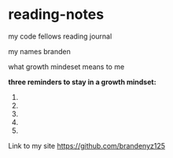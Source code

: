 # reading-notes

my code fellows reading journal

my names branden

what growth mindeset means to me

**three reminders to stay in a growth mindset:**

1.
2.
3.
4.
5.
Link to my site https://github.com/brandenyz125
